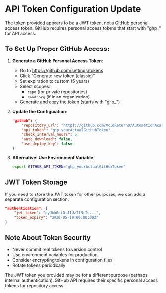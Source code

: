 # API Token Configuration Update

The token provided appears to be a JWT token, not a GitHub personal access token. GitHub requires personal access tokens that start with "ghp_" for API access.

## To Set Up Proper GitHub Access:

1. **Generate a GitHub Personal Access Token**:
   - Go to https://github.com/settings/tokens
   - Click "Generate new token (classic)"
   - Set expiration to custom (5 years)
   - Select scopes:
     - `repo` (for private repositories)
     - `read:org` (if in an organization)
   - Generate and copy the token (starts with "ghp_")

2. **Update the Configuration**:
   ```json
   "github": {
       "repository_url": "https://github.com/VoidReturn0/AutomationAcademy.git",
       "api_token": "ghp_yourActualGitHubToken",
       "check_interval_hours": 6,
       "auto_download": false,
       "use_deploy_key": false
   }
   ```

3. **Alternative: Use Environment Variable**:
   ```bash
   export GITHUB_API_TOKEN="ghp_yourActualGitHubToken"
   ```

## JWT Token Storage

If you need to store the JWT token for other purposes, we can add a separate configuration section:

```json
"authentication": {
    "jwt_token": "eyJhbGciOiJIUzI1NiIs...",
    "token_expiry": "2030-05-19T00:00:00Z"
}
```

## Note About Token Security

- Never commit real tokens to version control
- Use environment variables for production
- Consider encrypting tokens in configuration files
- Rotate tokens periodically

The JWT token you provided may be for a different purpose (perhaps internal authentication). GitHub API requires their specific personal access tokens for repository access.